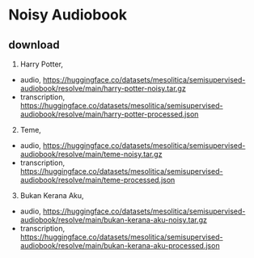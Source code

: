 # Noisy Audiobook

## download

1. Harry Potter,

- audio, https://huggingface.co/datasets/mesolitica/semisupervised-audiobook/resolve/main/harry-potter-noisy.tar.gz
- transcription, https://huggingface.co/datasets/mesolitica/semisupervised-audiobook/resolve/main/harry-potter-processed.json

2. Teme,

- audio, https://huggingface.co/datasets/mesolitica/semisupervised-audiobook/resolve/main/teme-noisy.tar.gz
- transcription, https://huggingface.co/datasets/mesolitica/semisupervised-audiobook/resolve/main/teme-processed.json

3. Bukan Kerana Aku,

- audio, https://huggingface.co/datasets/mesolitica/semisupervised-audiobook/resolve/main/bukan-kerana-aku-noisy.tar.gz
- transcription, https://huggingface.co/datasets/mesolitica/semisupervised-audiobook/resolve/main/bukan-kerana-aku-processed.json